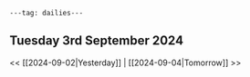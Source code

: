 ```
---tag: dailies---
```

## Tuesday 3rd September 2024


<< [[2024-09-02|Yesterday]] | [[2024-09-04|Tomorrow]] >>





